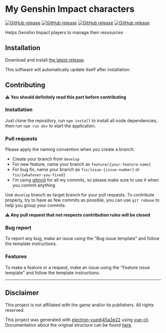 # My Genshin Impact characters

[![GitHub release](https://img.shields.io/badge/Version-1.0.0-blue)](https://github.com/MatthieuLepers/my-genshin-impact-characters/releases/latest)
[![GitHub release](https://img.shields.io/badge/Platform-Windows-orange)](https://www.gnu.org/licenses/gpl-3.0.en.html)
[![GitHub release](https://img.shields.io/badge/Node-14.19.0-green)](https://nodejs.org/download/release/v14.19.0/)
[![GitHub release](https://img.shields.io/badge/License-GNU%20GPLv3-blue)](https://www.gnu.org/licenses/gpl-3.0.en.html)

Helps Genshin Impact players to manage their ressources

## Installation

Download and install [the latest release](https://github.com/MatthieuLepers/my-genshin-impact-characters/releases/download/v1.0.0/).

This software will automatically update itself after installation.

## Contributing
**⚠️ You should definitely read this part before contributing**

### Installation
Just clone the repository, run `npm install` to install all node dependencies, then run `npm run dev` to start the application.

### Pull requests
Please apply the naming convention when you create a branch:
- Create your branch from `develop`
- For new feature, name your branch as `feature/{your-feature-name}`
- For bug fix, name your branch as `fix/issue-{issue-number}` or `fix/{whatever-you-fixed}`
- I'm using [gitmoji](https://gitmoji.dev/) for all my commits, so please make sure to use it when you commit anything

Use `develop` branch as target branch for your pull requests. To contribute properly, try to have as few commits as possible, you can use `git rebase` to help you group your commits.

**⚠️ Any pull request that not respects contribution rules will be closed**

### Bug report
To report any bug, make an issue using the "Bug issue template" and follow the template instructions.

### Features
To make a feature or a request, make an issue using the "Feature issue template" and follow the template instructions.

---

## Disclaimer
This project is not affiliated with the game and/or its publishers. All rights reserved.

This project was generated with [electron-vue](https://github.com/SimulatedGREG/electron-vue)@[45a3e22](https://github.com/SimulatedGREG/electron-vue/tree/45a3e224e7bb8fc71909021ccfdcfec0f461f634) using [vue-cli](https://github.com/vuejs/vue-cli). Documentation about the original structure can be found [here](https://simulatedgreg.gitbooks.io/electron-vue/content/index.html).
